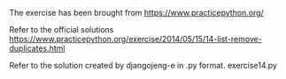 The exercise has been brought from https://www.practicepython.org/

Refer to the official solutions https://www.practicepython.org/exercise/2014/05/15/14-list-remove-duplicates.html

Refer to the solution created by djangojeng-e in .py format. exercise14.py
